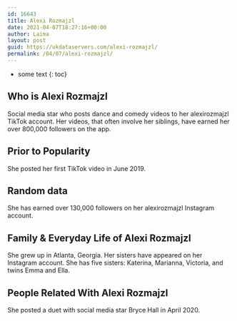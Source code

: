 ```yaml
---
id: 16643
title: Alexi Rozmajzl
date: 2021-04-07T18:27:16+00:00
author: Laima
layout: post
guid: https://ukdataservers.com/alexi-rozmajzl/
permalink: /04/07/alexi-rozmajzl/
---
```


* some text
{: toc}


## Who is Alexi Rozmajzl
                  
                  
                  
Social media star who posts dance and comedy videos to her alexirozmajzl TikTok account. Her videos, that often involve her siblings, have earned her over 800,000 followers on the app. 
                  
              
            
              
            
                
                
                
## Prior to Popularity
                  
                  
                  
She posted her first TikTok video in June 2019. 
                  
              
            
              
            
                
                
                
## Random data
                  
                  
                  
She has earned over 130,000 followers on her alexirozmajzl Instagram account. 
                  
              
            
              
            
                
                
                
## Family & Everyday Life of Alexi Rozmajzl
                  
                  
                  
She grew up in Atlanta, Georgia. Her sisters have appeared on her Instagram account. She has five sisters: Katerina, Marianna, Victoria, and twins Emma and Ella.
                  
              
            
              
            
                
                
                
## People Related With Alexi Rozmajzl
                  
                  
                  
She posted a duet with social media star Bryce Hall in April 2020. 
                  
              
            
              
            
                
              
            
              
              
            
            
              
            
          
          
          